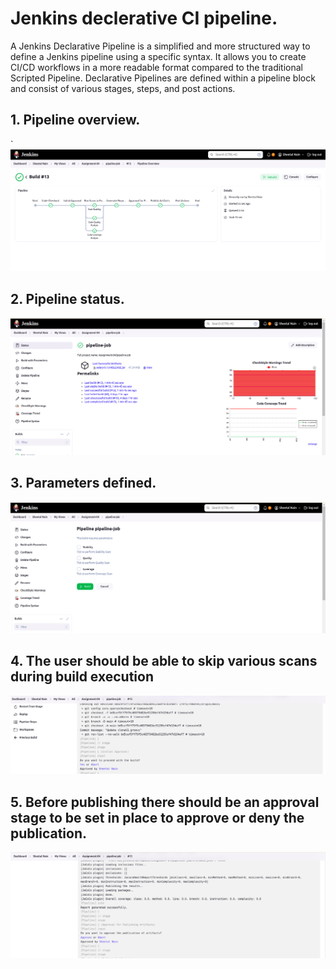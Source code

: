 #  Jenkins declerative CI pipeline.

A Jenkins Declarative Pipeline is a simplified and more structured way to define a Jenkins pipeline using a specific syntax. It allows you to create CI/CD workflows in a more readable format compared to the traditional Scripted Pipeline. Declarative Pipelines are defined within a pipeline block and consist of various stages, steps, and post actions.


## 1. Pipeline overview.
`
![assignment_4](pictures/4.1.png)


## 2. Pipeline status.

![assignment_4](pictures/4.2.png)


## 3. Parameters defined.

![assignment_4](pictures/4.3.png)


## 4. The user should be able to skip various scans during build execution


![assignment_4](pictures/4.4.png)



## 5. Before publishing there should be an approval stage to be set in place to approve or deny the publication.

![assignment_4](pictures/4.5.png)

